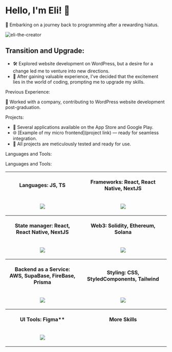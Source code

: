 # Hello, I'm Eli! 👋

🚀 Embarking on a journey back to programming after a rewarding hiatus.

<p align="left"> <img src="https://komarev.com/ghpvc/?username=eli-the-creator&label=Profile%20views&color=0e75b6&style=flat" alt="eli-the-creator" /> </p>

<h2><span style="text-decoration: none;">Transition and Upgrade:</span></h2>

- 🛠️ Explored website development on WordPress, but a desire for a change led me to venture into new directions.
- 🔄 After gaining valuable experience, I've decided that the excitement lies in the world of coding, prompting me to upgrade my skills.

<span style="text-decoration: none;">Previous Experience:</span>

💼 Worked with a company, contributing to WordPress website development post-graduation.

<span style="text-decoration: none;">Projects:</span>

- 📱 Several applications available on the App Store and Google Play.
- 🌐 [Example of my micro frontend](project link) — ready for seamless integration.
- 🔧 All projects are meticulously tested and ready for use.

<span style="text-decoration: none;">Languages and Tools:</span>

<span style="text-decoration: none;">Languages and Tools:</span>

<table>
  <tr>
    <th align="center" style="text-decoration: none;">
      <img width="441" height="1">
      <p>
          Languages: JS, TS
      </p>
    </th>
    <th align="center" style="text-decoration: none;">
      <img width="441" height="1">
      <p>
          Frameworks: React, React Native, NextJS
      </p>
    </th>
  </tr>
  <tr>
    <td>
      <!-- Languages -->
      <p align="center">
        <img src="https://skillicons.dev/icons?i=js,ts" />
      </p>
    </td>
    <td>
      <!-- Frameworks -->
      <p align="center">
        <img src="https://skillicons.dev/icons?i=react,electron,nextjs" />
      </p>
    </td>
  </tr>
  <tr>
    <th align="center" style="text-decoration: none;">
      <img width="441" height="1">
      <p>
          State manager: React, React Native, NextJS
      </p>
    </th>
    <th align="center" style="text-decoration: none;">
      <img width="441" height="1">
      <p>
          Web3: Solidity, Ethereum, Solana
      </p>
    </th>
  </tr>
  <tr>
    <td>
      <!-- State manager -->
      <p align="center">
        <img src="https://skillicons.dev/icons?i=redux,redis" />
      </p>
    </td>
    <td>
      <!-- Web3 -->
      <p align="center">
        <img src="https://skillicons.dev/icons?i=solidity" />
      </p>
    </td>
  </tr>
  <tr>
    <th align="center" style="text-decoration: none;">
      <img width="441" height="1">
      <p>
          Backend as a Service: AWS, SupaBase, FireBase, Prisma
      </p>
    </th>
    <th align="center" style="text-decoration: none;">
      <img width="441" height="1">
      <p>
          Styling: CSS, StyledComponents, Tailwind
      </p>
    </th>
  </tr>
  <tr>
    <td>
      <!-- BaaS -->
      <p align="center">
        <img src="https://skillicons.dev/icons?i=aws,supabase,firebase,prisma" />
      </p>
    </td>
    <td>
      <!-- Styling -->
      <p align="center">
        <img src="https://skillicons.dev/icons?i=css,styledcomponents,tailwind" />
      </p>
    </td>
  </tr>
  <tr>
    <th align="center" style="text-decoration: none;">
      <img width="441" height="1">
      <p>
          UI Tools: Figma**
      </p>
    </th>
    <th align="center" style="text-decoration: none;">
      <img width="441" height="1">
      <p>
          More Skills
      </p>
    </th>
  </tr>
  <tr>
    <td>
      <!-- UI Tools -->
      <p align="center">
        <img src="https://skillicons.dev/icons?i=figma" />
      </p>
    </td>
  </tr>
</table>
